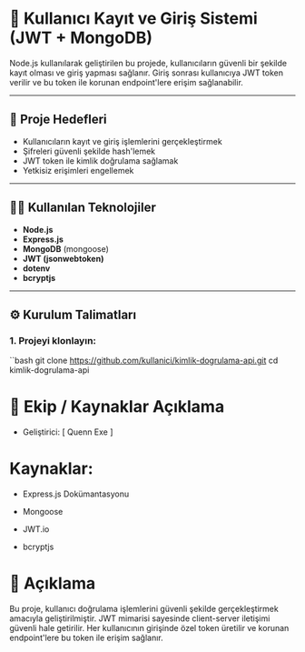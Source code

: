 # 🔐 Kullanıcı Kayıt ve Giriş Sistemi (JWT + MongoDB)

Node.js kullanılarak geliştirilen bu projede, kullanıcıların güvenli bir şekilde kayıt olması ve giriş yapması sağlanır. Giriş sonrası kullanıcıya JWT token verilir ve bu token ile korunan endpoint'lere erişim sağlanabilir.

---

## 🎯 Proje Hedefleri

- Kullanıcıların kayıt ve giriş işlemlerini gerçekleştirmek
- Şifreleri güvenli şekilde hash'lemek
- JWT token ile kimlik doğrulama sağlamak
- Yetkisiz erişimleri engellemek

---

## 👨‍💻 Kullanılan Teknolojiler

- **Node.js**
- **Express.js**
- **MongoDB** (mongoose)
- **JWT (jsonwebtoken)**
- **dotenv**
- **bcryptjs**

---

## ⚙️ Kurulum Talimatları

### 1. Projeyi klonlayın:
``bash
git clone https://github.com/kullanici/kimlik-dogrulama-api.git
cd kimlik-dogrulama-api



#  👥 Ekip / Kaynaklar Açıklama
-  Geliştirici: [ Quenn Exe ]

# Kaynaklar:

-  Express.js Dokümantasyonu

-  Mongoose

-  JWT.io

-  bcryptjs

# 📌 Açıklama
Bu proje, kullanıcı doğrulama işlemlerini güvenli şekilde gerçekleştirmek amacıyla geliştirilmiştir. JWT mimarisi sayesinde client-server iletişimi güvenli hale getirilir. Her kullanıcının girişinde özel token üretilir ve korunan endpoint'lere bu token ile erişim sağlanır.


